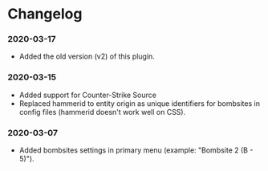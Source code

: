 # Changelog

### 2020-03-17
- Added the old version (v2) of this plugin.

### 2020-03-15
- Added support for Counter-Strike Source
- Replaced hammerid to entity origin as unique identifiers for bombsites in config files (hammerid doesn't work well on CSS).

### 2020-03-07
- Added bombsites settings in primary menu (example: "Bombsite 2 (B - 5)").
